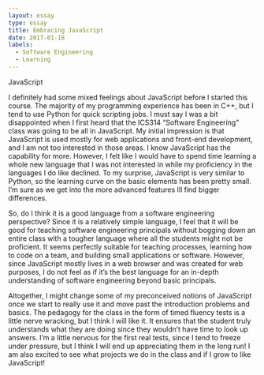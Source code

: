 ```yaml
---
layout: essay
type: essay
title: Embracing JavaScript
date: 2017-01-18
labels:
  - Software Engineering
  - Learning
---
```



JavaScript

I definitely had some mixed feelings about JavaScript before I started this course. The majority of my programming experience has been in C++, but I tend to use Python for quick scripting jobs. I must say I was a bit disappointed when I first heard that the ICS314 “Software Engineering” class was going to be all in JavaScript. My initial impression is that JavaScript is used mostly for web applications and front-end development, and I am not too interested in those areas. I know JavaScript has the capability for more. However, I felt like I would have to spend time learning a whole new language that I was not interested in while my proficiency in the languages I do like declined. To my surprise, JavaScript is very similar to Python, so the learning curve on the basic elements has been pretty small. I’m sure as we get into the more advanced features Ill find bigger differences. 

So, do I think it is a good language from a software engineering perspective? Since it is a relatively simple language, I feel that it will be good for teaching software engineering principals without bogging down an entire class with a tougher language where all the students might not be proficient. It seems perfectly suitable for teaching processes, learning how to code on a team, and building small applications or software.  However, since JavaScript mostly lives in a web browser and was created for web purposes, I do not feel as if it’s the best language for an in-depth understanding of software engineering beyond basic principals. 

 
Altogether, I might change some of my preconceived notions of JavaScript once we start to really use it and move past the introduction problems and basics. The pedagogy for the class in the form of timed fluency tests is a little nerve wracking, but I think I will like it. It ensures that the student truly understands what they are doing since they wouldn’t have time to look up answers. I’m a little nervous for the first real tests, since I tend to freeze under pressure, but I think I will end up appreciating them in the long run! I am also excited to see what projects we do in the class and if I grow to like JavaScript!
